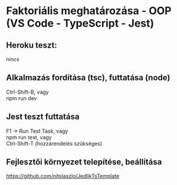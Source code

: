 #  Faktoriális meghatározása - OOP (VS Code - TypeScript - Jest)

## Heroku teszt:
nincs

## Alkalmazás fordítása (tsc), futtatása (node)
Ctrl-Shift-B, vagy<br>
npm run dev

## Jest teszt futtatása
F1 -> Run Test Task, vagy<br>
npm run test, vagy<br>
Ctrl-Shift-T (hozzárendelés szükséges)

## Fejlesztői környezet telepítése, beállítása
https://github.com/nitslaszlo/JedlikTsTemplate